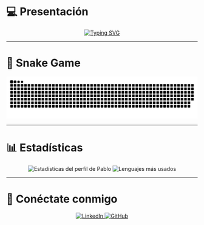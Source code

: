 # 💻 **Presentación**
<div align="center">
  <a href="https://git.io/typing-svg">
    <img src="https://readme-typing-svg.demolab.com?font=VT323&weight=500&pause=1000&color=84D844&center=true&vCenter=true&width=435&lines=¡Hola!+Bienvenido/a+a+mi+perfil;Desarrollador+Entusiasta+🌟;Explorando+Tecnologías+y+Soluciones" alt="Typing SVG" />
  </a>
</div>

---

# 🐍 **Snake Game**
<div align="center">
  <img alt="Snake eating my contributions" src="https://raw.githubusercontent.com/Palacios-Pablo/Palacios-Pablo/output/github-contribution-grid-snake-dark.svg" />
</div>

---

# 📊 **Estadísticas**
<div align="center">
  <img src="https://github-readme-stats.vercel.app/api?username=Palacios-Pablo&show_icons=true&theme=dark&count_private=true" alt="Estadísticas del perfil de Pablo" />
  <img src="https://github-readme-stats.vercel.app/api/top-langs/?username=Palacios-Pablo&layout=compact&theme=dark" alt="Lenguajes más usados" />
</div>

---

# 🌟 **Conéctate conmigo**
<div align="center">
  <a href="https://www.linkedin.com/in/palacios-pablo" target="_blank">
    <img src="https://img.shields.io/badge/LinkedIn-0A66C2?style=for-the-badge&logo=linkedin&logoColor=white" alt="LinkedIn">
  </a>
  <a href="https://github.com/Palacios-Pablo" target="_blank">
    <img src="https://img.shields.io/badge/GitHub-181717?style=for-the-badge&logo=github&logoColor=white" alt="GitHub">
  </a>
</div>
